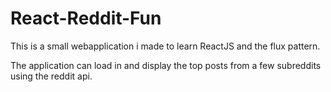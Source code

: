 React-Reddit-Fun
================

This is a small webapplication i made to learn ReactJS and the flux pattern. 

The application can load in and display the top posts from a few subreddits using the reddit api. 